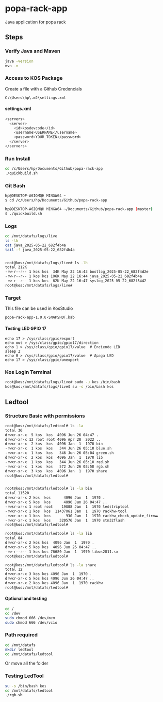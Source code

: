 # popa-rack-app
Java application for popa rack

## Steps

### Verify Java and Maven
```bash
java -version
mvn -v
```

### Access to KOS Package
Create a file with a Github Credencials
```bash
C:\Users\hp\.m2\settings.xml
```

#### settings.xml
```bash
<servers>
  <server>
    <id>kosdevcode</id>
    <username>USERNAME</username>
    <password>YOUR_TOKEN</password>
  </server>
</servers>

```

### Run Install
```bash
cd /c/Users/hp/Documents/Github/popa-rack-app
./quickbuild.sh
```

### Git Bash
```bash
hp@DESKTOP-A6IQMQH MINGW64 ~
$ cd /c/Users/hp/Documents/Github/popa-rack-app

hp@DESKTOP-A6IQMQH MINGW64 ~/Documents/Github/popa-rack-app (master)
$ ./quickbuild.sh

```

### Logs
```bash
cd /mnt/datafs/logs/live
ls -lh
cat java_2025-05-22_682f4b4a
tail -f java_2025-05-22_682f4b4a


root@kos:/mnt/datafs/logs/live# ls -lh
total 212K
-rw-r--r-- 1 kos kos  34K May 22 16:43 bootlog_2025-05-22_682f4d2e
-rw-r--r-- 1 kos kos 106K May 22 16:44 java_2025-05-22_682f4b4a
-rw-r--r-- 1 kos kos  62K May 22 16:47 syslog_2025-05-22_682f5442
root@kos:/mnt/datafs/logs/live#
```

### Target 
This file can be used in KosStudio
```bash
popa-rack-app-1.0.0-SNAPSHOT.kab
```

#### Testing LED GPIO 17
```
echo 17 > /sys/class/gpio/export
echo out > /sys/class/gpio/gpio17/direction
echo 1 > /sys/class/gpio/gpio17/value  # Enciende LED
sleep 2
echo 0 > /sys/class/gpio/gpio17/value  # Apaga LED
echo 17 > /sys/class/gpio/unexport

```

### Kos Login Terminal
```bash
root@kos:/mnt/datafs/logs/live# sudo -u kos /bin/bash
kos@kos:/mnt/datafs/logs/live$ su -s /bin/bash kos
```

## Ledtool

### Structure Basic with permissions
```bash
root@kos:/mnt/datafs/ledtool# ls -la
total 36
drwxr-xr-x  5 kos  kos  4096 Jun 26 04:47 .
drwxr-xr-x 12 root root 4096 Apr 28  2022 ..
drwxr-xr-x  2 kos  kos  4096 Jan  1  1970 bin
-rwxr-xr-x  1 kos  kos   344 Jun 26 05:10 blue.sh
-rwxr-xr-x  1 kos  kos   346 Jun 26 05:04 green.sh
drwxr-xr-x  2 kos  kos  4096 Jan  1  1970 lib
-rwxr-xr-x  1 kos  kos   344 Jun 26 05:10 red.sh
-rwxr-xr-x  1 kos  kos   572 Jun 26 03:58 rgb.sh
drwxr-xr-x  3 kos  kos  4096 Jan  1  1970 share
root@kos:/mnt/datafs/ledtool#


root@kos:/mnt/datafs/ledtool# ls -la bin
total 11520
drwxr-xr-x 2 kos  kos      4096 Jan  1  1970 .
drwxr-xr-x 5 kos  kos      4096 Jun 26 04:47 ..
-rwsr-xr-x 1 root root    19808 Jan  1  1970 ledstriptool
-rwxr-xr-x 1 kos  kos  11437061 Jan  1  1970 rackhw-tool
-rwxr-xr-x 1 kos  kos       930 Jan  1  1970 rackhw_check_update_firmware.sh
-rwxr-xr-x 1 kos  kos    320576 Jan  1  1970 stm32flash
root@kos:/mnt/datafs/ledtool#

root@kos:/mnt/datafs/ledtool# ls -la lib
total 84
drwxr-xr-x 2 kos kos  4096 Jan  1  1970 .
drwxr-xr-x 5 kos kos  4096 Jun 26 04:47 ..
-rw-r--r-- 1 kos kos 76680 Jan  1  1970 libws2811.so
root@kos:/mnt/datafs/ledtool#

root@kos:/mnt/datafs/ledtool# ls -la share
total 12
drwxr-xr-x 3 kos kos 4096 Jan  1  1970 .
drwxr-xr-x 5 kos kos 4096 Jun 26 04:47 ..
drwxr-xr-x 2 kos kos 4096 Jan  1  1970 rackhw
root@kos:/mnt/datafs/ledtool#
```
#### Optional and testing
```bash
cd /
cd /dev
sudo chmod 666 /dev/mem
sudo chmod 666 /dev/vcio
```

### Path required
```bash
cd /mnt/datafs
mkdir ledtool
cd /mnt/datafs/ledtool
```
Or move all the folder

### Testing LedTool
```bash
su -s /bin/bash kos
cd /mnt/datafs/ledtool
./rgb.sh
```



